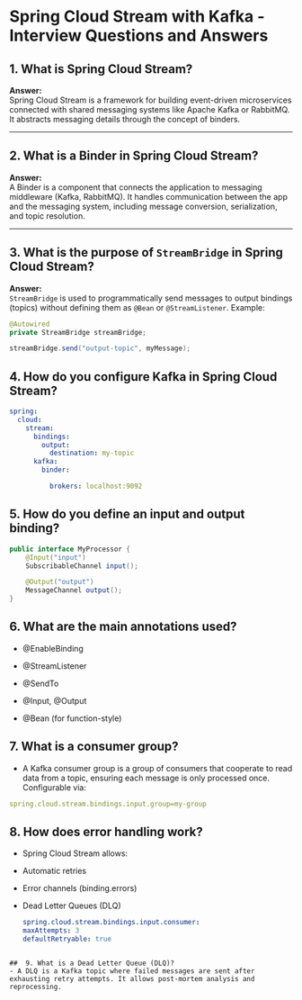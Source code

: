 # Spring Cloud Stream with Kafka - Interview Questions and Answers

## 1. What is Spring Cloud Stream?

**Answer:**  
Spring Cloud Stream is a framework for building event-driven microservices connected with shared messaging systems like Apache Kafka or RabbitMQ. It abstracts messaging details through the concept of binders.

---

## 2. What is a Binder in Spring Cloud Stream?

**Answer:**  
A Binder is a component that connects the application to messaging middleware (Kafka, RabbitMQ). It handles communication between the app and the messaging system, including message conversion, serialization, and topic resolution.

---

## 3. What is the purpose of `StreamBridge` in Spring Cloud Stream?

**Answer:**  
`StreamBridge` is used to programmatically send messages to output bindings (topics) without defining them as `@Bean` or `@StreamListener`. Example:

```java
@Autowired
private StreamBridge streamBridge;

streamBridge.send("output-topic", myMessage);
```
## 4. How do you configure Kafka in Spring Cloud Stream?
```yaml
spring:
  cloud:
    stream:
      bindings:
        output:
          destination: my-topic
      kafka:
        binder:

          brokers: localhost:9092
```
## 5. How do you define an input and output binding?
```java
public interface MyProcessor {
    @Input("input")
    SubscribableChannel input();

    @Output("output")
    MessageChannel output();
}
```

## 6. What are the main annotations used?
- @EnableBinding

- @StreamListener

- @SendTo

- @Input, @Output

- @Bean (for function-style)


## 7. What is a consumer group?
- A Kafka consumer group is a group of consumers that cooperate to read data from a topic, ensuring each message is only processed once. Configurable via:
```yml
spring.cloud.stream.bindings.input.group=my-group
```

## 8. How does error handling work?
- Spring Cloud Stream allows:

- Automatic retries

- Error channels (binding.errors)

- Dead Letter Queues (DLQ)

  ```yml
  spring.cloud.stream.bindings.input.consumer:
  maxAttempts: 3
  defaultRetryable: true
```

##  9. What is a Dead Letter Queue (DLQ)?
- A DLQ is a Kafka topic where failed messages are sent after exhausting retry attempts. It allows post-mortem analysis and reprocessing.
